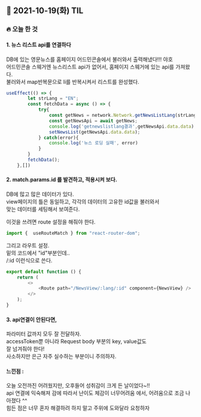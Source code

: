 ## 📆 2021-10-19(화) TIL

### 🔥 오늘 한 것<br>
 
 
#### 1. 뉴스 리스트 api를 연결하다  
DB에 있는 영문뉴스를 홈페이지 어드민콘솔에서 불러와서 출력해냈다!!! 야호  
어드민콘솔 스웨거엔 뉴스리스트 api가 없어서, 홈페이지 스웨거에 있는 api를 가져왔다.   
불러와서 map반복문으로 li를 반복시켜서 리스트를 완성했다.  

```javascript
useEffect(() => {
		let strLang = "EN";
        const fetchData = async () => {
            try{
                const getNews = network.Network.getNewsListLang(strLang);
                const getNewsApi = await getNews;
                console.log('getnewslistlang결과',getNewsApi.data.data);
                setNewsList(getNewsApi.data.data);
            } catch(error){
                console.log('뉴스 로딩 실패', error)
            }
        }
        fetchData();
    },[])
```

#### 2. match.params.id 를 발견하고, 적용시켜 보다. 
DB에 많고 많은 데이터가 있다.  
view페이지의 틀은 동일하고, 각각의 데이터의 고유한 id값을 불러와서  
맞는 데이터를 세팅해서 보여준다.

이것을 쓰려면 route 설정을 해줘야 한다. 

```javascript
import {  useRouteMatch } from "react-router-dom";
```

그리고 라우트 설정. <br>
밑의 코드에서 "id"부분인데..<br>
/:id 이런식으로 쓴다.

```javascript
export default function () {
	return (
		<>
			<Route path="/NewsView/:lang/:id" component={NewsView} />
		</>
	);
}

```

#### 3. api연결이 안된다면, 
파라미터 값까지 모두 잘 전달하자. <br>
accessToken뿐 아니라 Request body 부분의 key, value값도<br>
잘 넘겨줘야 한다!<br>
사소하지만 은근 자주 실수하는 부분이니 주의하자.


#### 느낀점 : 
오늘 오전까진 어려웠지만, 오후들어 성취감이 크게 든 날이었다~!!<br>
api 연결에 익숙해져 감에 따라서 난이도 체감이 너무어려움 에서, 어려움으로 조금 나아졌다 ^^<br>
힘든 점은 너무 혼자 해결하려 하지 말고 주위에 도와달라 요청하자 

